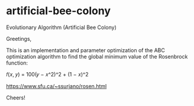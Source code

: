 # artificial-bee-colony
Evolutionary Algorithm (Artificial Bee Colony) 

Greetings,

This is an implementation and parameter optimization of the ABC optimization algorithm to find the global minimum value of the Rosenbrock function:

𝑓(𝑥, 𝑦) = 100(𝑦 − 𝑥^2)^2 + (1 − 𝑥)^2

https://www.sfu.ca/~ssurjano/rosen.html

Cheers!
